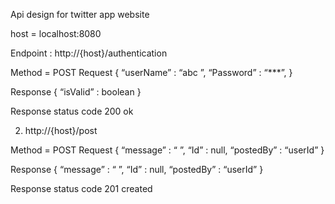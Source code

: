 Api design for twitter app website

 host = localhost:8080 

Endpoint : http://{host}/authentication 

Method = POST
Request
{
  “userName” : “abc ”,
  “Password” :  “***”,
}

Response
{
  “isValid” : boolean
}

Response status code
200 ok


2) http://{host}/post 

Method = POST
Request
{
  “message” : “ ”,
  “Id” : null,
  “postedBy” : “userId”
}

Response
{
  “message” : “ ”,
  “Id” : null,
  “postedBy” : “userId”
}

Response status code
201 created

